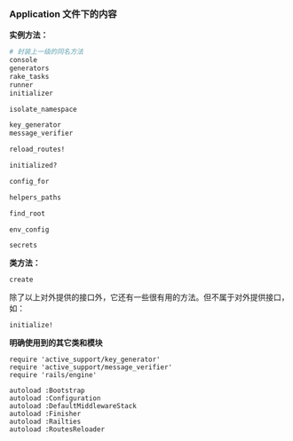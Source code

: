 ### Application 文件下的内容

**实例方法：**

```ruby
# 封装上一级的同名方法
console
generators
rake_tasks
runner
initializer

isolate_namespace

key_generator
message_verifier

reload_routes!

initialized?

config_for

helpers_paths

find_root
```

```
env_config

secrets
```

**类方法：**

```
create
```

除了以上对外提供的接口外，它还有一些很有用的方法。但不属于对外提供接口，如：

```
initialize!
```

**明确使用到的其它类和模块**

```
require 'active_support/key_generator'
require 'active_support/message_verifier'
require 'rails/engine'

autoload :Bootstrap
autoload :Configuration
autoload :DefaultMiddlewareStack
autoload :Finisher
autoload :Railties
autoload :RoutesReloader
```
